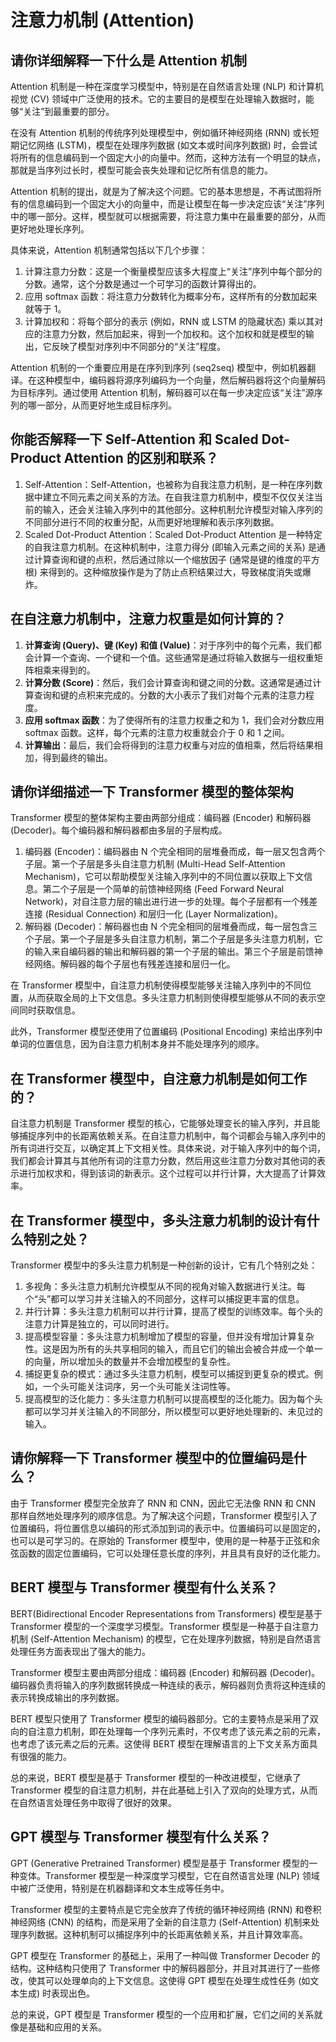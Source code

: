 # 注意力机制 (Attention)

## 请你详细解释一下什么是 Attention 机制

Attention 机制是一种在深度学习模型中，特别是在自然语言处理 (NLP) 和计算机视觉 (CV) 领域中广泛使用的技术。它的主要目的是模型在处理输入数据时，能够“关注”到最重要的部分。

在没有 Attention 机制的传统序列处理模型中，例如循环神经网络 (RNN) 或长短期记忆网络 (LSTM)，模型在处理序列数据 (如文本或时间序列数据) 时，会尝试将所有的信息编码到一个固定大小的向量中。然而，这种方法有一个明显的缺点，那就是当序列过长时，模型可能会丧失处理和记忆所有信息的能力。

Attention 机制的提出，就是为了解决这个问题。它的基本思想是，不再试图将所有的信息编码到一个固定大小的向量中，而是让模型在每一步决定应该“关注”序列中的哪一部分。这样，模型就可以根据需要，将注意力集中在最重要的部分，从而更好地处理长序列。

具体来说，Attention 机制通常包括以下几个步骤：

1. 计算注意力分数：这是一个衡量模型应该多大程度上“关注”序列中每个部分的分数。通常，这个分数是通过一个可学习的函数计算得出的。
2. 应用 softmax 函数：将注意力分数转化为概率分布，这样所有的分数加起来就等于 1。
3. 计算加权和：将每个部分的表示 (例如，RNN 或 LSTM 的隐藏状态) 乘以其对应的注意力分数，然后加起来，得到一个加权和。这个加权和就是模型的输出，它反映了模型对序列中不同部分的“关注”程度。

Attention 机制的一个重要应用是在序列到序列 (seq2seq) 模型中，例如机器翻译。在这种模型中，编码器将源序列编码为一个向量，然后解码器将这个向量解码为目标序列。通过使用 Attention 机制，解码器可以在每一步决定应该“关注”源序列的哪一部分，从而更好地生成目标序列。

## 你能否解释一下 Self-Attention 和 Scaled Dot-Product Attention 的区别和联系？

1. Self-Attention：Self-Attention，也被称为自我注意力机制，是一种在序列数据中建立不同元素之间关系的方法。在自我注意力机制中，模型不仅仅关注当前的输入，还会关注输入序列中的其他部分。这种机制允许模型对输入序列的不同部分进行不同的权重分配，从而更好地理解和表示序列数据。
2. Scaled Dot-Product Attention：Scaled Dot-Product Attention 是一种特定的自我注意力机制。在这种机制中，注意力得分 (即输入元素之间的关系) 是通过计算查询和键的点积，然后通过除以一个缩放因子 (通常是键的维度的平方根) 来得到的。这种缩放操作是为了防止点积结果过大，导致梯度消失或爆炸。

## 在自注意力机制中，注意力权重是如何计算的？

1. **计算查询 (Query)、键 (Key) 和值 (Value)**：对于序列中的每个元素，我们都会计算一个查询、一个键和一个值。这些通常是通过将输入数据与一组权重矩阵相乘来得到的。
2. **计算分数 (Score)**：然后，我们会计算查询和键之间的分数。这通常是通过计算查询和键的点积来完成的。分数的大小表示了我们对每个元素的注意力程度。
3. **应用 softmax 函数**：为了使得所有的注意力权重之和为 1，我们会对分数应用 softmax 函数。这样，每个元素的注意力权重就会介于 0 和 1 之间。
4. **计算输出**：最后，我们会将得到的注意力权重与对应的值相乘，然后将结果相加，得到最终的输出。

## 请你详细描述一下 Transformer 模型的整体架构

Transformer 模型的整体架构主要由两部分组成：编码器 (Encoder) 和解码器 (Decoder)。每个编码器和解码器都由多层的子层构成。

1. 编码器 (Encoder)：编码器由 N 个完全相同的层堆叠而成，每一层又包含两个子层。第一个子层是多头自注意力机制 (Multi-Head Self-Attention Mechanism)，它可以帮助模型关注输入序列中的不同位置以获取上下文信息。第二个子层是一个简单的前馈神经网络 (Feed Forward Neural Network)，对自注意力层的输出进行进一步的处理。每个子层都有一个残差连接 (Residual Connection) 和层归一化 (Layer Normalization)。
2. 解码器 (Decoder)：解码器也由 N 个完全相同的层堆叠而成，每一层包含三个子层。第一个子层是多头自注意力机制，第二个子层是多头注意力机制，它的输入来自编码器的输出和解码器的第一个子层的输出。第三个子层是前馈神经网络。解码器的每个子层也有残差连接和层归一化。

在 Transformer 模型中，自注意力机制使得模型能够关注输入序列中的不同位置，从而获取全局的上下文信息。多头注意力机制则使得模型能够从不同的表示空间同时获取信息。

此外，Transformer 模型还使用了位置编码 (Positional Encoding) 来给出序列中单词的位置信息，因为自注意力机制本身并不能处理序列的顺序。

## 在 Transformer 模型中，自注意力机制是如何工作的？

自注意力机制是 Transformer 模型的核心，它能够处理变长的输入序列，并且能够捕捉序列中的长距离依赖关系。在自注意力机制中，每个词都会与输入序列中的所有词进行交互，以确定其上下文相关性。具体来说，对于输入序列中的每个词，我们都会计算其与其他所有词的注意力分数，然后用这些注意力分数对其他词的表示进行加权求和，得到该词的新表示。这个过程可以并行计算，大大提高了计算效率。

## 在 Transformer 模型中，多头注意力机制的设计有什么特别之处？

Transformer 模型中的多头注意力机制是一种创新的设计，它有几个特别之处：

1. 多视角：多头注意力机制允许模型从不同的视角对输入数据进行关注。每个“头”都可以学习并关注输入的不同部分，这样可以捕捉更丰富的信息。
2. 并行计算：多头注意力机制可以并行计算，提高了模型的训练效率。每个头的注意力计算是独立的，可以同时进行。
3. 提高模型容量：多头注意力机制增加了模型的容量，但并没有增加计算复杂性。这是因为所有的头共享相同的输入，而且它们的输出会被合并成一个单一的向量，所以增加头的数量并不会增加模型的复杂性。
4. 捕捉更复杂的模式：通过多头注意力机制，模型可以捕捉到更复杂的模式。例如，一个头可能关注词序，另一个头可能关注词性等。
5. 提高模型的泛化能力：多头注意力机制可以提高模型的泛化能力。因为每个头都可以学习并关注输入的不同部分，所以模型可以更好地处理新的、未见过的输入。

## 请你解释一下 Transformer 模型中的位置编码是什么？

由于 Transformer 模型完全放弃了 RNN 和 CNN，因此它无法像 RNN 和 CNN 那样自然地处理序列的顺序信息。为了解决这个问题，Transformer 模型引入了位置编码，将位置信息以编码的形式添加到词的表示中。位置编码可以是固定的，也可以是可学习的。在原始的 Transformer 模型中，使用的是一种基于正弦和余弦函数的固定位置编码，它可以处理任意长度的序列，并且具有良好的泛化能力。

## BERT 模型与 Transformer 模型有什么关系？

BERT(Bidirectional Encoder Representations from Transformers) 模型是基于 Transformer 模型的一个深度学习模型。Transformer 模型是一种基于自注意力机制 (Self-Attention Mechanism) 的模型，它在处理序列数据，特别是自然语言处理任务方面表现出了强大的能力。

Transformer 模型主要由两部分组成：编码器 (Encoder) 和解码器 (Decoder)。编码器负责将输入的序列数据转换成一种连续的表示，解码器则负责将这种连续的表示转换成输出的序列数据。

BERT 模型只使用了 Transformer 模型的编码器部分。它的主要特点是采用了双向的自注意力机制，即在处理每一个序列元素时，不仅考虑了该元素之前的元素，也考虑了该元素之后的元素。这使得 BERT 模型在理解语言的上下文关系方面具有很强的能力。

总的来说，BERT 模型是基于 Transformer 模型的一种改进模型，它继承了 Transformer 模型的自注意力机制，并在此基础上引入了双向的处理方式，从而在自然语言处理任务中取得了很好的效果。

## GPT 模型与 Transformer 模型有什么关系？

GPT (Generative Pretrained Transformer) 模型是基于 Transformer 模型的一种变体。Transformer 模型是一种深度学习模型，它在自然语言处理 (NLP) 领域中被广泛使用，特别是在机器翻译和文本生成等任务中。

Transformer 模型的主要特点是它完全放弃了传统的循环神经网络 (RNN) 和卷积神经网络 (CNN) 的结构，而是采用了全新的自注意力 (Self-Attention) 机制来处理序列数据。这种机制可以捕捉序列中的长距离依赖关系，并且计算效率高。

GPT 模型在 Transformer 的基础上，采用了一种叫做 Transformer Decoder 的结构。这种结构只使用了 Transformer 中的解码器部分，并且对其进行了一些修改，使其可以处理单向的上下文信息。这使得 GPT 模型在处理生成性任务 (如文本生成) 时表现出色。

总的来说，GPT 模型是 Transformer 模型的一个应用和扩展，它们之间的关系就像是基础和应用的关系。
